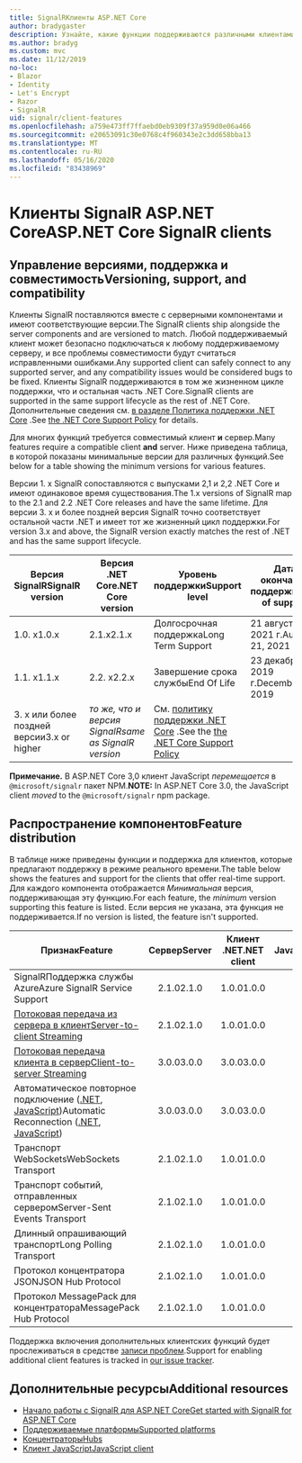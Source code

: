 ```yaml
---
title: SignalRКлиенты ASP.NET Core
author: bradygaster
description: Узнайте, какие функции поддерживаются различными клиентами ASP.NET Core SignalR .
ms.author: bradyg
ms.custom: mvc
ms.date: 11/12/2019
no-loc:
- Blazor
- Identity
- Let's Encrypt
- Razor
- SignalR
uid: signalr/client-features
ms.openlocfilehash: a759e473ff7ffaebd0eb9309f37a959d0e06a466
ms.sourcegitcommit: e20653091c30e0768c4f960343e2c3dd658bba13
ms.translationtype: MT
ms.contentlocale: ru-RU
ms.lasthandoff: 05/16/2020
ms.locfileid: "83438969"
---
```

# <a name="aspnet-core-signalr-clients"></a><span data-ttu-id="ee7fe-103">Клиенты SignalR ASP.NET Core</span><span class="sxs-lookup"><span data-stu-id="ee7fe-103">ASP.NET Core SignalR clients</span></span>

## <a name="versioning-support-and-compatibility"></a><span data-ttu-id="ee7fe-104">Управление версиями, поддержка и совместимость</span><span class="sxs-lookup"><span data-stu-id="ee7fe-104">Versioning, support, and compatibility</span></span>

<span data-ttu-id="ee7fe-105">Клиенты SignalR поставляются вместе с серверными компонентами и имеют соответствующие версии.</span><span class="sxs-lookup"><span data-stu-id="ee7fe-105">The SignalR clients ship alongside the server components and are versioned to match.</span></span> <span data-ttu-id="ee7fe-106">Любой поддерживаемый клиент может безопасно подключаться к любому поддерживаемому серверу, и все проблемы совместимости будут считаться исправленными ошибками.</span><span class="sxs-lookup"><span data-stu-id="ee7fe-106">Any supported client can safely connect to any supported server, and any compatibility issues would be considered bugs to be fixed.</span></span> <span data-ttu-id="ee7fe-107">Клиенты SignalR поддерживаются в том же жизненном цикле поддержки, что и остальная часть .NET Core.</span><span class="sxs-lookup"><span data-stu-id="ee7fe-107">SignalR clients are supported in the same support lifecycle as the rest of .NET Core.</span></span> <span data-ttu-id="ee7fe-108">Дополнительные сведения см. [в разделе Политика поддержки .NET Core](https://dotnet.microsoft.com/platform/support/policy/dotnet-core) .</span><span class="sxs-lookup"><span data-stu-id="ee7fe-108">See [the .NET Core Support Policy](https://dotnet.microsoft.com/platform/support/policy/dotnet-core) for details.</span></span>

<span data-ttu-id="ee7fe-109">Для многих функций требуется совместимый клиент **и** сервер.</span><span class="sxs-lookup"><span data-stu-id="ee7fe-109">Many features require a compatible client **and** server.</span></span> <span data-ttu-id="ee7fe-110">Ниже приведена таблица, в которой показаны минимальные версии для различных функций.</span><span class="sxs-lookup"><span data-stu-id="ee7fe-110">See below for a table showing the minimum versions for various features.</span></span>

<span data-ttu-id="ee7fe-111">Версии 1. x SignalR сопоставляются с выпусками 2,1 и 2,2 .NET Core и имеют одинаковое время существования.</span><span class="sxs-lookup"><span data-stu-id="ee7fe-111">The 1.x versions of SignalR map to the 2.1 and 2.2 .NET Core releases and have the same lifetime.</span></span> <span data-ttu-id="ee7fe-112">Для версии 3. x и более поздней версия SignalR точно соответствует остальной части .NET и имеет тот же жизненный цикл поддержки.</span><span class="sxs-lookup"><span data-stu-id="ee7fe-112">For version 3.x and above, the SignalR version exactly matches the rest of .NET and has the same support lifecycle.</span></span>

| <span data-ttu-id="ee7fe-113">Версия SignalR</span><span class="sxs-lookup"><span data-stu-id="ee7fe-113">SignalR version</span></span> | <span data-ttu-id="ee7fe-114">Версия .NET Core</span><span class="sxs-lookup"><span data-stu-id="ee7fe-114">.NET Core version</span></span> | <span data-ttu-id="ee7fe-115">Уровень поддержки</span><span class="sxs-lookup"><span data-stu-id="ee7fe-115">Support level</span></span> | <span data-ttu-id="ee7fe-116">Дата окончания поддержки</span><span class="sxs-lookup"><span data-stu-id="ee7fe-116">End of support</span></span> |
| - | - | - | - |
| <span data-ttu-id="ee7fe-117">1.0. x</span><span class="sxs-lookup"><span data-stu-id="ee7fe-117">1.0.x</span></span> | <span data-ttu-id="ee7fe-118">2.1.x</span><span class="sxs-lookup"><span data-stu-id="ee7fe-118">2.1.x</span></span> | <span data-ttu-id="ee7fe-119">Долгосрочная поддержка</span><span class="sxs-lookup"><span data-stu-id="ee7fe-119">Long Term Support</span></span> | <span data-ttu-id="ee7fe-120">21 августа 2021 г.</span><span class="sxs-lookup"><span data-stu-id="ee7fe-120">August 21, 2021</span></span> |
| <span data-ttu-id="ee7fe-121">1.1. x</span><span class="sxs-lookup"><span data-stu-id="ee7fe-121">1.1.x</span></span> | <span data-ttu-id="ee7fe-122">2.2. x</span><span class="sxs-lookup"><span data-stu-id="ee7fe-122">2.2.x</span></span> | <span data-ttu-id="ee7fe-123">Завершение срока службы</span><span class="sxs-lookup"><span data-stu-id="ee7fe-123">End Of Life</span></span> | <span data-ttu-id="ee7fe-124">23 декабря 2019 г.</span><span class="sxs-lookup"><span data-stu-id="ee7fe-124">December 23, 2019</span></span> |
| <span data-ttu-id="ee7fe-125">3. x или более поздней версии</span><span class="sxs-lookup"><span data-stu-id="ee7fe-125">3.x or higher</span></span> | <span data-ttu-id="ee7fe-126">*то же, что и версия SignalR*</span><span class="sxs-lookup"><span data-stu-id="ee7fe-126">*same as SignalR version*</span></span> | <span data-ttu-id="ee7fe-127">См. [политику поддержки .NET Core](https://dotnet.microsoft.com/platform/support/policy/dotnet-core) .</span><span class="sxs-lookup"><span data-stu-id="ee7fe-127">See the [the .NET Core Support Policy](https://dotnet.microsoft.com/platform/support/policy/dotnet-core)</span></span> |

<span data-ttu-id="ee7fe-128">**Примечание.** В ASP.NET Core 3,0 клиент JavaScript *перемещается* в `@microsoft/signalr` пакет NPM.</span><span class="sxs-lookup"><span data-stu-id="ee7fe-128">**NOTE:** In ASP.NET Core 3.0, the JavaScript client *moved* to the `@microsoft/signalr` npm package.</span></span>

## <a name="feature-distribution"></a><span data-ttu-id="ee7fe-129">Распространение компонентов</span><span class="sxs-lookup"><span data-stu-id="ee7fe-129">Feature distribution</span></span>

<span data-ttu-id="ee7fe-130">В таблице ниже приведены функции и поддержка для клиентов, которые предлагают поддержку в режиме реального времени.</span><span class="sxs-lookup"><span data-stu-id="ee7fe-130">The table below shows the features and support for the clients that offer real-time support.</span></span> <span data-ttu-id="ee7fe-131">Для каждого компонента отображается *Минимальная* версия, поддерживающая эту функцию.</span><span class="sxs-lookup"><span data-stu-id="ee7fe-131">For each feature, the *minimum* version supporting this feature is listed.</span></span> <span data-ttu-id="ee7fe-132">Если версия не указана, эта функция не поддерживается.</span><span class="sxs-lookup"><span data-stu-id="ee7fe-132">If no version is listed, the feature isn't supported.</span></span>

| <span data-ttu-id="ee7fe-133">Признак</span><span class="sxs-lookup"><span data-stu-id="ee7fe-133">Feature</span></span> | <span data-ttu-id="ee7fe-134">Сервер</span><span class="sxs-lookup"><span data-stu-id="ee7fe-134">Server</span></span> | <span data-ttu-id="ee7fe-135">Клиент .NET</span><span class="sxs-lookup"><span data-stu-id="ee7fe-135">.NET client</span></span> | <span data-ttu-id="ee7fe-136">Клиент JavaScript</span><span class="sxs-lookup"><span data-stu-id="ee7fe-136">JavaScript client</span></span> | <span data-ttu-id="ee7fe-137">Клиент Java</span><span class="sxs-lookup"><span data-stu-id="ee7fe-137">Java client</span></span> |
| ---- | :-: | :-: | :-: | :-: |
| <span data-ttu-id="ee7fe-138">SignalRПоддержка службы Azure</span><span class="sxs-lookup"><span data-stu-id="ee7fe-138">Azure SignalR Service Support</span></span> |<span data-ttu-id="ee7fe-139">2.1.0</span><span class="sxs-lookup"><span data-stu-id="ee7fe-139">2.1.0</span></span>|<span data-ttu-id="ee7fe-140">1.0.0</span><span class="sxs-lookup"><span data-stu-id="ee7fe-140">1.0.0</span></span>|<span data-ttu-id="ee7fe-141">1.0.0</span><span class="sxs-lookup"><span data-stu-id="ee7fe-141">1.0.0</span></span>|<span data-ttu-id="ee7fe-142">1.0.0</span><span class="sxs-lookup"><span data-stu-id="ee7fe-142">1.0.0</span></span>|
| [<span data-ttu-id="ee7fe-143">Потоковая передача из сервера в клиент</span><span class="sxs-lookup"><span data-stu-id="ee7fe-143">Server-to-client Streaming</span></span>](xref:signalr/streaming)          |<span data-ttu-id="ee7fe-144">2.1.0</span><span class="sxs-lookup"><span data-stu-id="ee7fe-144">2.1.0</span></span>|<span data-ttu-id="ee7fe-145">1.0.0</span><span class="sxs-lookup"><span data-stu-id="ee7fe-145">1.0.0</span></span>|<span data-ttu-id="ee7fe-146">1.0.0</span><span class="sxs-lookup"><span data-stu-id="ee7fe-146">1.0.0</span></span>|<span data-ttu-id="ee7fe-147">1.0.0</span><span class="sxs-lookup"><span data-stu-id="ee7fe-147">1.0.0</span></span>|
| [<span data-ttu-id="ee7fe-148">Потоковая передача клиента в сервер</span><span class="sxs-lookup"><span data-stu-id="ee7fe-148">Client-to-server Streaming</span></span>](xref:signalr/streaming)          |<span data-ttu-id="ee7fe-149">3.0.0</span><span class="sxs-lookup"><span data-stu-id="ee7fe-149">3.0.0</span></span>|<span data-ttu-id="ee7fe-150">3.0.0</span><span class="sxs-lookup"><span data-stu-id="ee7fe-150">3.0.0</span></span>|<span data-ttu-id="ee7fe-151">3.0.0</span><span class="sxs-lookup"><span data-stu-id="ee7fe-151">3.0.0</span></span>|<span data-ttu-id="ee7fe-152">3.0.0</span><span class="sxs-lookup"><span data-stu-id="ee7fe-152">3.0.0</span></span>|
| <span data-ttu-id="ee7fe-153">Автоматическое повторное подключение ([.NET](/aspnet/core/signalr/dotnet-client?view=aspnetcore-3.0&tabs=visual-studio#handle-lost-connection), [JavaScript](/aspnet/core/signalr/javascript-client?view=aspnetcore-3.0#reconnect-clients))</span><span class="sxs-lookup"><span data-stu-id="ee7fe-153">Automatic Reconnection ([.NET](/aspnet/core/signalr/dotnet-client?view=aspnetcore-3.0&tabs=visual-studio#handle-lost-connection), [JavaScript](/aspnet/core/signalr/javascript-client?view=aspnetcore-3.0#reconnect-clients))</span></span>          |<span data-ttu-id="ee7fe-154">3.0.0</span><span class="sxs-lookup"><span data-stu-id="ee7fe-154">3.0.0</span></span>|<span data-ttu-id="ee7fe-155">3.0.0</span><span class="sxs-lookup"><span data-stu-id="ee7fe-155">3.0.0</span></span>|<span data-ttu-id="ee7fe-156">3.0.0</span><span class="sxs-lookup"><span data-stu-id="ee7fe-156">3.0.0</span></span>|❌|
| <span data-ttu-id="ee7fe-157">Транспорт WebSockets</span><span class="sxs-lookup"><span data-stu-id="ee7fe-157">WebSockets Transport</span></span> |<span data-ttu-id="ee7fe-158">2.1.0</span><span class="sxs-lookup"><span data-stu-id="ee7fe-158">2.1.0</span></span>|<span data-ttu-id="ee7fe-159">1.0.0</span><span class="sxs-lookup"><span data-stu-id="ee7fe-159">1.0.0</span></span>|<span data-ttu-id="ee7fe-160">1.0.0</span><span class="sxs-lookup"><span data-stu-id="ee7fe-160">1.0.0</span></span>|<span data-ttu-id="ee7fe-161">1.0.0</span><span class="sxs-lookup"><span data-stu-id="ee7fe-161">1.0.0</span></span>|
| <span data-ttu-id="ee7fe-162">Транспорт событий, отправленных сервером</span><span class="sxs-lookup"><span data-stu-id="ee7fe-162">Server-Sent Events Transport</span></span> |<span data-ttu-id="ee7fe-163">2.1.0</span><span class="sxs-lookup"><span data-stu-id="ee7fe-163">2.1.0</span></span>|<span data-ttu-id="ee7fe-164">1.0.0</span><span class="sxs-lookup"><span data-stu-id="ee7fe-164">1.0.0</span></span>|<span data-ttu-id="ee7fe-165">1.0.0</span><span class="sxs-lookup"><span data-stu-id="ee7fe-165">1.0.0</span></span>|❌|
| <span data-ttu-id="ee7fe-166">Длинный опрашивающий транспорт</span><span class="sxs-lookup"><span data-stu-id="ee7fe-166">Long Polling Transport</span></span> |<span data-ttu-id="ee7fe-167">2.1.0</span><span class="sxs-lookup"><span data-stu-id="ee7fe-167">2.1.0</span></span>|<span data-ttu-id="ee7fe-168">1.0.0</span><span class="sxs-lookup"><span data-stu-id="ee7fe-168">1.0.0</span></span>|<span data-ttu-id="ee7fe-169">1.0.0</span><span class="sxs-lookup"><span data-stu-id="ee7fe-169">1.0.0</span></span>|<span data-ttu-id="ee7fe-170">3.0.0</span><span class="sxs-lookup"><span data-stu-id="ee7fe-170">3.0.0</span></span>|
| <span data-ttu-id="ee7fe-171">Протокол концентратора JSON</span><span class="sxs-lookup"><span data-stu-id="ee7fe-171">JSON Hub Protocol</span></span> |<span data-ttu-id="ee7fe-172">2.1.0</span><span class="sxs-lookup"><span data-stu-id="ee7fe-172">2.1.0</span></span>|<span data-ttu-id="ee7fe-173">1.0.0</span><span class="sxs-lookup"><span data-stu-id="ee7fe-173">1.0.0</span></span>|<span data-ttu-id="ee7fe-174">1.0.0</span><span class="sxs-lookup"><span data-stu-id="ee7fe-174">1.0.0</span></span>|<span data-ttu-id="ee7fe-175">1.0.0</span><span class="sxs-lookup"><span data-stu-id="ee7fe-175">1.0.0</span></span>|
| <span data-ttu-id="ee7fe-176">Протокол MessagePack для концентратора</span><span class="sxs-lookup"><span data-stu-id="ee7fe-176">MessagePack Hub Protocol</span></span> |<span data-ttu-id="ee7fe-177">2.1.0</span><span class="sxs-lookup"><span data-stu-id="ee7fe-177">2.1.0</span></span>|<span data-ttu-id="ee7fe-178">1.0.0</span><span class="sxs-lookup"><span data-stu-id="ee7fe-178">1.0.0</span></span>|<span data-ttu-id="ee7fe-179">1.0.0</span><span class="sxs-lookup"><span data-stu-id="ee7fe-179">1.0.0</span></span>|❌|

<span data-ttu-id="ee7fe-180">Поддержка включения дополнительных клиентских функций будет прослеживаться в средстве [записи проблем](https://github.com/dotnet/AspNetCore/issues).</span><span class="sxs-lookup"><span data-stu-id="ee7fe-180">Support for enabling additional client features is tracked in [our issue tracker](https://github.com/dotnet/AspNetCore/issues).</span></span>

## <a name="additional-resources"></a><span data-ttu-id="ee7fe-181">Дополнительные ресурсы</span><span class="sxs-lookup"><span data-stu-id="ee7fe-181">Additional resources</span></span>

* <span data-ttu-id="ee7fe-182">[Начало работы с SignalR для ASP.NET Core](xref:tutorials/signalr)</span><span class="sxs-lookup"><span data-stu-id="ee7fe-182">[Get started with SignalR for ASP.NET Core](xref:tutorials/signalr)</span></span>
* [<span data-ttu-id="ee7fe-183">Поддерживаемые платформы</span><span class="sxs-lookup"><span data-stu-id="ee7fe-183">Supported platforms</span></span>](xref:signalr/supported-platforms)
* [<span data-ttu-id="ee7fe-184">Концентраторы</span><span class="sxs-lookup"><span data-stu-id="ee7fe-184">Hubs</span></span>](xref:signalr/hubs)
* [<span data-ttu-id="ee7fe-185">Клиент JavaScript</span><span class="sxs-lookup"><span data-stu-id="ee7fe-185">JavaScript client</span></span>](xref:signalr/javascript-client)
